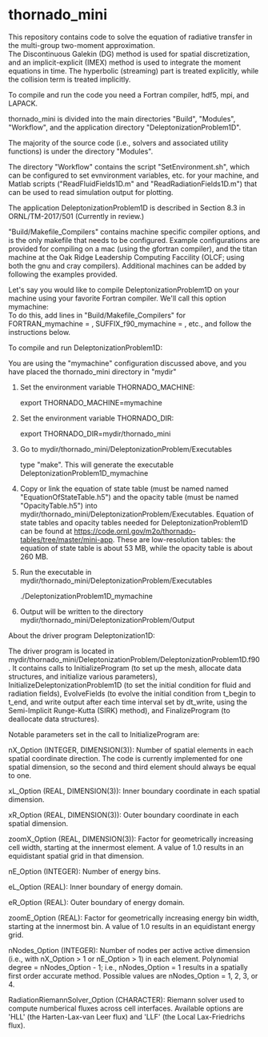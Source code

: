 # thornado_mini

This repository contains code to solve the equation of radiative transfer in the multi-group two-moment approximation.  
The Discontinuous Galekin (DG) method is used for spatial discretization, and an implicit-explicit (IMEX) method is used to integrate the moment equations in time.  The hyperbolic (streaming) part is treated explicitly, while the collision term is treated implicitly.

To compile and run the code you need a Fortran compiler, hdf5, mpi, and LAPACK.  

thornado_mini is divided into the main directories "Build", "Modules", "Workflow", and the application directory "DeleptonizationProblem1D".

The majority of the source code (i.e., solvers and associated utility functions) is under the directory "Modules". 

The directory "Workflow" contains the script "SetEnvironment.sh", which can be configured to set evnvironment variables, etc. for your machine, and Matlab scripts ("ReadFluidFields1D.m" and "ReadRadiationFields1D.m") that can be used to read simulation output for plotting.  
 
The application DeleptonizationProblem1D is described in Section 8.3 in ORNL/TM-2017/501 (Currently in review.)

"Build/Makefile_Compilers" contains machine specific compiler options, and is the only makefile that needs to be configured.  Example configurations are provided for compiling on a mac (using the gfortran compiler), and the titan machine at the Oak Ridge Leadership Computing Faccility (OLCF; using both the gnu and cray compilers).  Additional machines can be added by following the examples provided.  

Let's say you would like to compile DeleptonizationProblem1D on your machine using your favorite Fortran compiler.   We'll call this option mymachine:  
To do this, add lines in "Build/Makefile_Compilers" for FORTRAN_mymachine = , SUFFIX_f90_mymachine = , etc., and follow the instructions below.

To compile and run DeleptonizationProblem1D:

You are using the "mymachine" configuration discussed above, and you have placed the thornado_mini directory in "mydir"

1. Set the environment variable THORNADO_MACHINE:  

	export THORNADO_MACHINE=mymachine

2. Set the environment variable THORNADO_DIR:  

	export THORNADO_DIR=mydir/thornado_mini  

3. Go to mydir/thornado_mini/DeleptonizationProblem/Executables

	type "make".  This will generate the executable DeleptonizationProblem1D_mymachine

4. Copy or link the equation of state table (must be named named "EquationOfStateTable.h5") and the opacity table (must be named "OpacityTable.h5") into mydir/thornado_mini/DeleptonizationProblem/Executables.
   Equation of state tables and opacity tables needed for DeleptonizationProblem1D can be found at https://code.ornl.gov/m2o/thornado-tables/tree/master/mini-app.  These are low-resolution tables: the equation of state table is about 53 MB, while the opacity table is about 260 MB.  

5. Run the executable in mydir/thornado_mini/DeleptonizationProblem/Executables

	./DeleptonizationProblem1D_mymachine

6. Output will be written to the directory mydir/thornado_mini/DeleptonizationProblem/Output

About the driver program Deleptonization1D:

The driver program is located in mydir/thornado_mini/DeleptonizationProblem/DeleptonizationProblem1D.f90.
It contains calls to InitializeProgram (to set up the mesh, allocate data structures, and initialize various parameters), InitializeDeleptonizationProblem1D (to set the initial condition for fluid and radiation fields), EvolveFields (to evolve the initial condition from t_begin to t_end, and write output after each time interval set by dt_write, using the Semi-Implicit Runge-Kutta (SIRK) method), and FinalizeProgram (to deallocate data structures).  

Notable parameters set in the call to InitializeProgram are:

nX_Option (INTEGER, DIMENSION(3)): Number of spatial elements in each spatial coordinate direction.  The code is currently implemented for one spatial dimension, so the second and third element should always be equal to one.  

xL_Option (REAL, DIMENSION(3)): Inner boundary coordinate in each spatial dimension.  

xR_Option (REAL, DIMENSION(3)): Outer boundary coordinate in each spatial dimension.  

zoomX_Option (REAL, DIMENSION(3)): Factor for geometrically increasing cell width, starting at the innermost element. A value of 1.0 results in an equidistant spatial grid in that dimension.  

nE_Option (INTEGER): Number of energy bins.  

eL_Option (REAL): Inner boundary of energy domain.  

eR_Option (REAL): Outer boundary of energy domain.  

zoomE_Option (REAL): Factor for geometrically increasing energy bin width, starting at the innermost bin. A value of 1.0 results in an equidistant energy grid.  

nNodes_Option (INTEGER): Number of nodes per active active dimension (i.e., with nX_Option > 1 or nE_Option > 1) in each element.  Polynomial degree = nNodes_Option - 1; i.e., nNodes_Option = 1 results in a spatially first order accurate method.  Possible values are nNodes_Option = 1, 2, 3, or 4.  

RadiationRiemannSolver_Option (CHARACTER): Riemann solver used to compute numberical fluxes across cell interfaces.  Available options are 'HLL' (the Harten-Lax-van Leer flux) and 'LLF' (the Local Lax-Friedrichs flux).  

